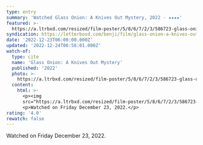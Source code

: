 ```yaml
---
type: entry
summary: 'Watched Glass Onion: A Knives Out Mystery, 2022 - ★★★★'
featured: >-
  https://a.ltrbxd.com/resized/film-poster/5/8/6/7/2/3/586723-glass-onion-a-knives-out-mystery-0-600-0-900-crop.jpg?v=ce7ed2a83f
syndication: https://letterboxd.com/benji/film/glass-onion-a-knives-out-mystery/
date: '2022-12-23T06:00:00.000Z'
updated: '2022-12-24T06:56:01.000Z'
watch-of:
  type: cite
  name: 'Glass Onion: A Knives Out Mystery'
  published: '2022'
  photo: >-
    https://a.ltrbxd.com/resized/film-poster/5/8/6/7/2/3/586723-glass-onion-a-knives-out-mystery-0-600-0-900-crop.jpg?v=ce7ed2a83f
  content:
    html: >-
      <p><img
      src="https://a.ltrbxd.com/resized/film-poster/5/8/6/7/2/3/586723-glass-onion-a-knives-out-mystery-0-600-0-900-crop.jpg?v=ce7ed2a83f"/></p>
      <p>Watched on Friday December 23, 2022.</p>
rating: '4.0'
rewatch: false
---
```

Watched on Friday December 23, 2022.
